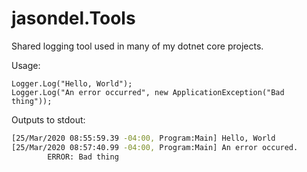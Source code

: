 # jasondel.Tools

Shared logging tool used in many of my dotnet core projects.

Usage: 
~~~ 
Logger.Log("Hello, World");
Logger.Log("An error occurred", new ApplicationException("Bad thing"));

~~~

Outputs to stdout:
~~~bash
[25/Mar/2020 08:55:59.39 -04:00, Program:Main] Hello, World
[25/Mar/2020 08:57:40.99 -04:00, Program:Main] An error occured.
        ERROR: Bad thing
~~~

